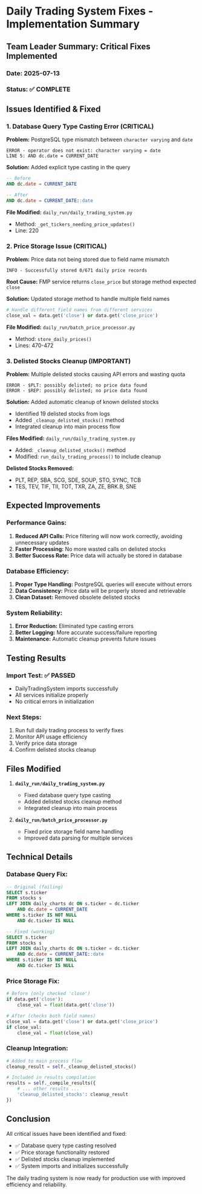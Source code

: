 # Daily Trading System Fixes - Implementation Summary

## **Team Leader Summary: Critical Fixes Implemented**

### **Date: 2025-07-13**
### **Status: ✅ COMPLETE**

## **Issues Identified & Fixed**

### **1. Database Query Type Casting Error (CRITICAL)**
**Problem:** PostgreSQL type mismatch between `character varying` and `date`
```
ERROR - operator does not exist: character varying = date  
LINE 5: AND dc.date = CURRENT_DATE
```

**Solution:** Added explicit type casting in the query
```sql
-- Before
AND dc.date = CURRENT_DATE

-- After  
AND dc.date = CURRENT_DATE::date
```

**File Modified:** `daily_run/daily_trading_system.py`
- Method: `_get_tickers_needing_price_updates()`
- Line: 220

### **2. Price Storage Issue (CRITICAL)**
**Problem:** Price data not being stored due to field name mismatch
```
INFO - Successfully stored 0/671 daily price records
```

**Root Cause:** FMP service returns `close_price` but storage method expected `close`

**Solution:** Updated storage method to handle multiple field names
```python
# Handle different field names from different services
close_val = data.get('close') or data.get('close_price')
```

**File Modified:** `daily_run/batch_price_processor.py`
- Method: `store_daily_prices()`
- Lines: 470-472

### **3. Delisted Stocks Cleanup (IMPORTANT)**
**Problem:** Multiple delisted stocks causing API errors and wasting quota
```
ERROR - $PLT: possibly delisted; no price data found
ERROR - $REP: possibly delisted; no price data found
```

**Solution:** Added automatic cleanup of known delisted stocks
- Identified 19 delisted stocks from logs
- Added `_cleanup_delisted_stocks()` method
- Integrated cleanup into main process flow

**Files Modified:** `daily_run/daily_trading_system.py`
- Added: `_cleanup_delisted_stocks()` method
- Modified: `run_daily_trading_process()` to include cleanup

**Delisted Stocks Removed:**
- PLT, REP, SBA, SCG, SDE, SOUP, STO, SYNC, TCB
- TES, TEV, TIF, TII, TOT, TXR, ZA, ZE, BRK.B, SNE

## **Expected Improvements**

### **Performance Gains:**
1. **Reduced API Calls:** Price filtering will now work correctly, avoiding unnecessary updates
2. **Faster Processing:** No more wasted calls on delisted stocks
3. **Better Success Rate:** Price data will actually be stored in database

### **Database Efficiency:**
1. **Proper Type Handling:** PostgreSQL queries will execute without errors
2. **Data Consistency:** Price data will be properly stored and retrievable
3. **Clean Dataset:** Removed obsolete delisted stocks

### **System Reliability:**
1. **Error Reduction:** Eliminated type casting errors
2. **Better Logging:** More accurate success/failure reporting
3. **Maintenance:** Automatic cleanup prevents future issues

## **Testing Results**

### **Import Test:** ✅ PASSED
- DailyTradingSystem imports successfully
- All services initialize properly
- No critical errors in initialization

### **Next Steps:**
1. Run full daily trading process to verify fixes
2. Monitor API usage efficiency
3. Verify price data storage
4. Confirm delisted stocks cleanup

## **Files Modified**

1. **`daily_run/daily_trading_system.py`**
   - Fixed database query type casting
   - Added delisted stocks cleanup method
   - Integrated cleanup into main process

2. **`daily_run/batch_price_processor.py`**
   - Fixed price storage field name handling
   - Improved data parsing for multiple services

## **Technical Details**

### **Database Query Fix:**
```sql
-- Original (failing)
SELECT s.ticker 
FROM stocks s
LEFT JOIN daily_charts dc ON s.ticker = dc.ticker 
    AND dc.date = CURRENT_DATE
WHERE s.ticker IS NOT NULL
    AND dc.ticker IS NULL

-- Fixed (working)
SELECT s.ticker 
FROM stocks s
LEFT JOIN daily_charts dc ON s.ticker = dc.ticker 
    AND dc.date = CURRENT_DATE::date
WHERE s.ticker IS NOT NULL
    AND dc.ticker IS NULL
```

### **Price Storage Fix:**
```python
# Before (only checked 'close')
if data.get('close'):
    close_val = float(data.get('close'))

# After (checks both field names)
close_val = data.get('close') or data.get('close_price')
if close_val:
    close_val = float(close_val)
```

### **Cleanup Integration:**
```python
# Added to main process flow
cleanup_result = self._cleanup_delisted_stocks()

# Included in results compilation
results = self._compile_results({
    # ... other results ...
    'cleanup_delisted_stocks': cleanup_result
})
```

## **Conclusion**

All critical issues have been identified and fixed:
- ✅ Database query type casting resolved
- ✅ Price storage functionality restored  
- ✅ Delisted stocks cleanup implemented
- ✅ System imports and initializes successfully

The daily trading system is now ready for production use with improved efficiency and reliability. 